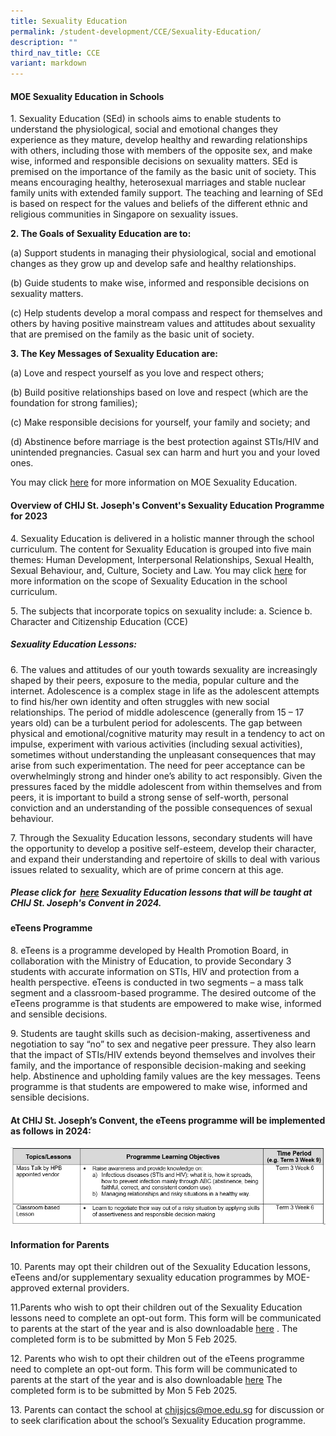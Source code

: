 ```yaml
---
title: Sexuality Education
permalink: /student-development/CCE/Sexuality-Education/
description: ""
third_nav_title: CCE
variant: markdown
---
```

#### **MOE Sexuality Education in Schools**

1\.	Sexuality Education (SEd) in schools aims to enable students to understand the physiological, social and emotional changes they experience as they mature, develop healthy and rewarding relationships with others, including those with members of the opposite sex, and make wise, informed and responsible decisions on sexuality matters. SEd is premised on the importance of the family as the basic unit of society. This means encouraging healthy, heterosexual marriages and stable nuclear family units with extended family support. The teaching and learning of SEd is based on respect for the values and beliefs of the different ethnic and religious communities in Singapore on sexuality issues.

**2\. The Goals of Sexuality Education are to:**

(a) Support students in managing their physiological, social and emotional changes as they grow up and develop safe and healthy relationships. 

(b) Guide students to make wise, informed and responsible decisions on sexuality matters. 

(c) Help students develop a moral compass and respect for themselves and others by having positive mainstream values and attitudes about sexuality that are premised on the family as the basic unit of society. 

**3\. The Key Messages of Sexuality Education are:**

(a)	Love and respect yourself as you love and respect others;

(b)	Build positive relationships based on love and respect (which are the foundation for strong families);

(c)  Make responsible decisions for yourself, your family and society; and

(d) Abstinence before marriage is the best protection against STIs/HIV and unintended pregnancies. Casual sex can harm and hurt you and your loved ones.

You may click [here](https://go.gov.sg/moe-sexuality-education) for more information on MOE Sexuality Education.

#### **Overview of CHIJ St. Joseph's Convent's Sexuality Education Programme for 2023**

4\. Sexuality Education is delivered in a holistic manner through the school curriculum. The content for Sexuality Education is grouped into five main themes: Human Development, Interpersonal Relationships, Sexual Health, Sexual Behaviour, and, Culture, Society and Law. You may click [here]( https://go.gov.sg/moe-sexuality-education-scope) for more information on the scope of Sexuality Education in the school curriculum.

5\. The subjects that incorporate topics on sexuality include: 
a.	Science 
b.	Character and Citizenship Education (CCE)


##### **Sexuality Education Lessons:**   
6\.	The values and attitudes of our youth towards sexuality are increasingly shaped by their peers, exposure to the media, popular culture and the internet. Adolescence is a complex stage in life as the adolescent attempts to find his/her own identity and often struggles with new social relationships. The period of middle adolescence (generally from 15 – 17 years old) can be a turbulent period for adolescents. The gap between physical and emotional/cognitive maturity may result in a tendency to act on impulse, experiment with various activities (including sexual activities), sometimes without understanding the unpleasant consequences that may arise from such experimentation. The need for peer acceptance can be overwhelmingly strong and hinder one’s ability to act responsibly.  Given the pressures faced by the middle adolescent from within themselves and from peers, it is important to build a strong sense of self-worth, personal conviction and an understanding of the possible consequences of sexual behaviour. 

7\.	Through the Sexuality Education lessons, secondary students will have the opportunity to develop a positive self-esteem, develop their character, and expand their understanding and repertoire of skills to deal with various issues related to sexuality, which are of prime concern at this age. 

##### **Please click for  [here](/files/Sexuality%20Education/2024%Sed.pdf) Sexuality Education lessons that will be taught at CHIJ St. Joseph's Convent in 2024.**

#### **eTeens Programme**
8\.	eTeens is a programme developed by Health Promotion Board, in collaboration with the Ministry of Education, to provide Secondary 3 students with accurate information on STIs, HIV and protection from a health perspective. eTeens is conducted in two segments – a mass talk segment and a classroom-based programme. The desired outcome of the eTeens programme is that students are empowered to make wise, informed and sensible decisions.

9\.	Students are taught skills such as decision-making, assertiveness and negotiation to say “no” to sex and negative peer pressure. They also learn that the impact of STIs/HIV extends beyond themselves and involves their family, and the importance of responsible decision-making and seeking help. Abstinence and upholding family values are the key messages. 
Teens programme is that students are empowered to make wise, informed and sensible decisions.

#### **At CHIJ St. Joseph’s Convent, the eTeens programme will be implemented as follows in 2024:**
![](/images/Student%20Development/Sex%20Ed/SEd2024.png)


#### **Information for Parents**
10\.	Parents may opt their children out of the Sexuality Education lessons, eTeens and/or supplementary sexuality education programmes by MOE-approved external providers. 

11\.Parents who wish to opt their children out of the Sexuality Education lessons need to complete an opt-out form. This form will be communicated to parents at the start of the year and is also downloadable [here](https://www.chijstjosephsconvent.moe.edu.sg/files/Sexuality%20Education/2024%opt%out%form.pdf) . The completed form is to be submitted by Mon 5 Feb 2025. 

12\.	Parents who wish to opt their children out of the eTeens programme need to complete an opt-out form. This form will be communicated to parents at the start of the year and is also downloadable [here]((files/Sexuality%20Education/2024%eteens%opt%out%form.pdf))
The completed form is to be submitted by Mon 5 Feb 2025.

13\.	Parents can contact the school at chijsjcs@moe.edu.sg for discussion or to seek clarification about the school’s Sexuality Education programme. 
